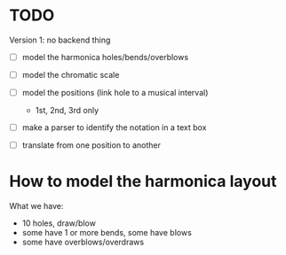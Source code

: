 # TODO

Version 1: no backend thing

- [ ] model the harmonica holes/bends/overblows
- [ ] model the chromatic scale
- [ ] model the positions (link hole to a musical interval)
  - 1st, 2nd, 3rd only
- [ ] make a parser to identify the notation in a text box
- [ ] translate from one position to another


# How to model the harmonica layout

What we have: 

- 10 holes, draw/blow
- some have 1 or more bends, some have blows
- some have overblows/overdraws

